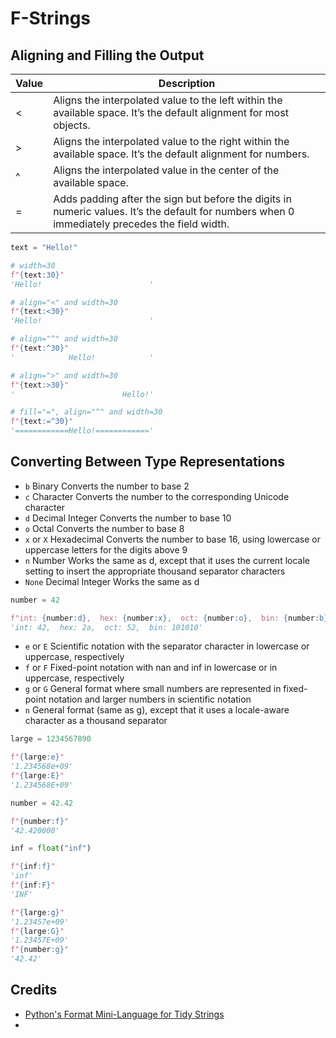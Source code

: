 # F-Strings

## Aligning and Filling the Output
| Value | Description  |
|-------|---|
| <     | Aligns the interpolated value to the left within the available space. It’s the default alignment for most objects.  |
| >     | Aligns the interpolated value to the right within the available space. It’s the default alignment for numbers.  |
| ^     | Aligns the interpolated value in the center of the available space.  |
| =     | Adds padding after the sign but before the digits in numeric values. It’s the default for numbers when 0 immediately precedes the field width.  |


```python
text = "Hello!"

# width=30
f"{text:30}"
'Hello!                        '

# align="<" and width=30
f"{text:<30}"
'Hello!                        '

# align="^" and width=30
f"{text:^30}"
'            Hello!            '

# align=">" and width=30
f"{text:>30}"
'                        Hello!'

# fill="=", align="^" and width=30
f"{text:=^30}"
'============Hello!============'
```


## Converting Between Type Representations


- `b`	Binary	Converts the number to base 2
- `c`	Character	Converts the number to the corresponding Unicode character
- `d`	Decimal Integer	Converts the number to base 10
- `o`	Octal	Converts the number to base 8
- `x` or `X`	Hexadecimal	Converts the number to base 16, using lowercase or uppercase letters for the digits above 9
- `n`	Number	Works the same as d, except that it uses the current locale setting to insert the appropriate thousand separator characters
- `None`	Decimal Integer	Works the same as d

```python
number = 42

f"int: {number:d},  hex: {number:x},  oct: {number:o},  bin: {number:b}"
'int: 42,  hex: 2a,  oct: 52,  bin: 101010'
```

- `e` or `E`	Scientific notation with the separator character in lowercase or uppercase, respectively
- `f` or `F`	Fixed-point notation with nan and inf in lowercase or in uppercase, respectively
- `g` or `G`	General format where small numbers are represented in fixed-point notation and larger numbers in scientific notation
- `n`	General format (same as g), except that it uses a locale-aware character as a thousand separator


```python
large = 1234567890

f"{large:e}"
'1.234568e+09'
f"{large:E}"
'1.234568E+09'

number = 42.42

f"{number:f}"
'42.420000'

inf = float("inf")

f"{inf:f}"
'inf'
f"{inf:F}"
'INF'

f"{large:g}"
'1.23457e+09'
f"{large:G}"
'1.23457E+09'
f"{number:g}"
'42.42'
```




## Credits

- [Python's Format Mini-Language for Tidy Strings](https://realpython.com/python-format-mini-language/?utm_source=notification_summary&utm_medium=email&utm_campaign=2024-01-30#using-string-interpolation-and-replacement-fields)
- 